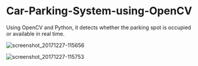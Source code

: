 # Car-Parking-System-using-OpenCV
Using OpenCV and Python, it detects whether the parking spot is occupied or available in real time.

![screenshot_20171227-115656](https://user-images.githubusercontent.com/9828402/34389232-1daf5b5a-eafe-11e7-8a43-0f721e760c9b.jpg)

![screenshot_20171227-115753](https://user-images.githubusercontent.com/9828402/34389219-0e316150-eafe-11e7-8bee-ad13f79940ae.jpg)
